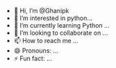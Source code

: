 - 👋 Hi, I’m @Ghanipk
- 👀 I’m interested in python...
- 🌱 I’m currently learning Python ...
- 💞️ I’m looking to collaborate on ...
- 📫 How to reach me ...
- 😄 Pronouns: ...
- ⚡ Fun fact: ...

<!---
Ghanipk/Ghanipk is a ✨ special ✨ repository because its `README.md` (this file) appears on your GitHub profile.
You can click the Preview link to take a look at your changes.
--->
